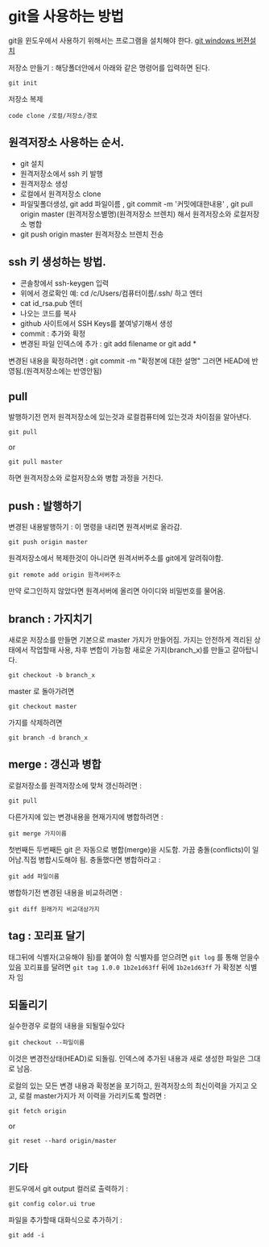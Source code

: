 # git을 사용하는 방법

git을 윈도우에서 사용하기 위해서는 프로그램을 설치해야 한다.
[git windows 버젼설치](http://code.google.com/p/msysgit/downloads/list?can=3)


저장소 만들기 : 해당폴더안에서 아래와 같은 명령어를 입력하면 된다.

```git
git init
```

저장소 복제

```git
code clone /로컬/저장소/경로
```



## 원격저장소 사용하는 순서.
- git 설치
- 원격저장소에서 ssh 키 발행
- 원격저장소 생성
- 로컬에서 원격저장소 clone
- 파일및폴더생성, git add 파일이름 , git commit -m '커밋에대한내용' , git pull origin master (원격저장소별명)(원격저장소 브렌치) 해서 원격저장소와 로컬저장소 병합 
- git push origin master 원격저장소 브렌치 전송



## ssh 키 생성하는 방법.

- 콘솔창에서 ssh-keygen 입력
- 위에서 경로확인 예: cd /c/Users/컴퓨터이름/.ssh/ 하고 엔터
- cat id_rsa.pub 엔터
- 나오는 코드를 복사
- github 사이트에서 SSH Keys를 붙여넣기해서 생성
- commit : 추가와 확정
- 변경된 파일 인덱스에 추가 : git add filename or git add *


변경된 내용을 확정하려면 : git commit -m "확정본에 대한 설명" 그러면 HEAD에 반영됨.(원격저장소에는 반영안됨)


## pull
발행하기전 먼저 원격저장소에 있는것과 로컬컴퓨터에 있는것과 차이점을 알아낸다.  

```git
git pull
```
or 

```git
git pull master
```

하면 원격저장소와 로컬저장소와 병합 과정을 거친다. 			




## push : 발행하기
변경된 내용발행하기 : 이 명령을 내리면 원격서버로 올라감. 

```git
git push origin master
```


원격저장소에서 복제한것이 아니라면 원격서버주소를 git에게 알려줘야함. 

```git
git remote add origin 원격서버주소
```

만약 로그인하지 않았다면 원격서버에 올리면 아이디와 비밀번호를 물어옴.




## branch : 가지치기
새로운 저장소를 만들면 기본으로 master 가지가 만들어짐. 가지는 안전하게 격리된 상태에서 작업할때 사용, 차후 변합이 가능함
새로운 가지(branch_x)를 만들고 갈아탑니다. 

```git
git checkout -b branch_x
```

master 로 돌아가려면 

```git
git checkout master
```

가지를 삭제하려면 

```git
git branch -d branch_x
```



## merge : 갱신과 병합
로컬저장소를 원격저장소에 맞쳐 갱신하려면 : 

```git
git pull
```

다른가지에 있는 변경내용을 현재가지에 병합하려면 : 

```git
git merge 가지이름
```

첫번째든 두번째든 git 은 자동으로 병합(merge)을 시도함. 가끔 충돌(conflicts)이 일어남.직접 병합시도해야 됨.
충돌했다면 병합하라고 : 

```git
git add 파일이름
```


병합하기전 변경된 내용을 비교하려면 : 

```git
git diff 원래가지 비교대상가지
```



## tag : 꼬리표 달기
태그뒤에 식별자(고유해야 됨)를 붙여야 함 식별자를 얻으려면 `git log` 를 통해 얻을수 있음
꼬리표를 달려면 `git tag 1.0.0 1b2e1d63ff` 뒤에 `1b2e1d63ff` 가 확정본 식별자 임



## 되돌리기
실수한경우 로컬의 내용을 되될릴수있다

```git
git checkout --파일이름
```

이것은 변경전상태(HEAD)로 되돌림. 
인덱스에 추가된 내용과 새로 생성한 파일은 그대로 남음.

로컬의 있는 모든 변경 내용과 확정본을 포기하고, 원격저장소의 최신이력을 가지고 오고, 
로컬 master가지가 저 이력을 가리키도록 할려면 : 

```git
git fetch origin
```
or 

```git
git reset --hard origin/master
```



## 기타
윈도우에서 git output 컬러로 출력하기 : 

```git
git config color.ui true
```

파일을 추가할때 대화식으로 추가하기 : 

```git
git add -i
```

